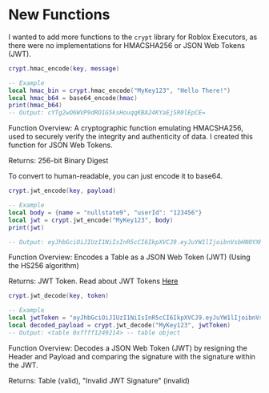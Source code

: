 # New Functions

I wanted to add more functions to the `crypt` library for Roblox Executors, as there were no implementations for HMACSHA256 or JSON Web Tokens (JWT). 

```lua
crypt.hmac_encode(key, message)

-- Example
local hmac_bin = crypt.hmac_encode("MyKey123", "Hello There!")
local hmac_b64 = base64_encode(hmac)
print(hmac_b64)
-- Output: cYTg2wO6WVP9dRO1G5ksHouqqKBA24KYaEjSR0lEpCE=
```
Function Overview: A cryptographic function emulating HMACSHA256, used to securely verify the integrity and authenticity of data. I created this function for JSON Web Tokens.

Returns: 256-bit Binary Digest

To convert to human-readable, you can just encode it to base64.

```lua
crypt.jwt_encode(key, payload)

-- Example
local body = {name = "nullstate9", "userId": "123456"}
local jwt = crypt.jwt_encode("MyKey123", body)
print(jwt)

-- Output: eyJhbGciOiJIUzI1NiIsInR5cCI6IkpXVCJ9.eyJuYW1lIjoibnVsbHN0YXRlOSIsInVzZXJJZCI6IjEyMzQ1NiJ9.Nb0RNM7QkvKb9u6EJaQmjqgAG1K1FW-XOzAsoHCUdZI
```
Function Overview: Encodes a Table as a JSON Web Token (JWT) (Using the HS256 algorithm)

Returns: JWT Token. Read about JWT Tokens [Here](https://jwt.io/introduction)

```lua
crypt.jwt_decode(key, token)

-- Example
local jwtToken = "eyJhbGciOiJIUzI1NiIsInR5cCI6IkpXVCJ9.eyJuYW1lIjoibnVsbHN0YXRlOSIsInVzZXJJZCI6IjEyMzQ1NiJ9.Nb0RNM7QkvKb9u6EJaQmjqgAG1K1FW-XOzAsoHCUdZI" -- See Above Output
local decoded_payload = crypt.jwt_decode("MyKey123", jwtToken)
-- Output: <table 0xffff1249214> -- table object
```
Function Overview: Decodes a JSON Web Token (JWT) by resigning the Header and Payload and comparing the signature with the signature within the JWT. 

Returns: Table (valid), "Invalid JWT Signature" (invalid)
